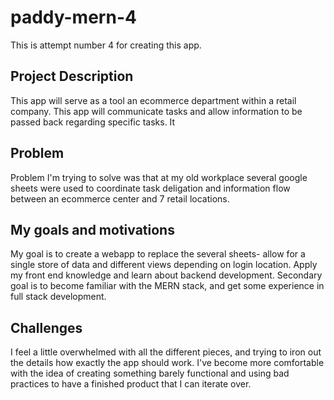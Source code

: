 # paddy-mern-4
This is attempt number 4 for creating this app. 

## Project Description
This app will serve as a tool an ecommerce department within a retail company. This app will communicate tasks and allow information to be passed back regarding specific tasks. It

## Problem
Problem I'm trying to solve was that at my old workplace several google sheets were used to coordinate task deligation and information flow between an ecommerce center and 7 retail locations. 

## My goals and motivations
My goal is to create a webapp to replace the several sheets- allow for a single store of data and different views depending on login location. Apply my front end knowledge and learn about backend development. 
Secondary goal is to become familiar with the MERN stack, and get some experience in full stack development. 

## Challenges
I feel a little overwhelmed with all the different pieces, and trying to iron out the details how exactly the app should work.
I've become more comfortable with the idea of creating something barely functional and using bad practices to have a finished product that I can iterate over. 
